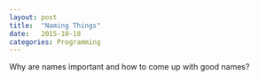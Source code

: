 ```yaml
---
layout: post
title:  "Naming Things"
date:   2015-10-18
categories: Programming
---
```

Why are names important and how to come up with good names?